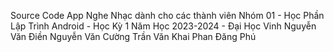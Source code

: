 Source Code App Nghe Nhạc dành cho các thành viên Nhóm 01 - Học Phần Lập Trình Android - Học Kỳ 1 Năm Học 2023-2024 - Đại Học Vinh
Nguyễn Văn Điền
Nguyễn Văn Cường
Trần Văn Khai
Phan Đăng Phú
